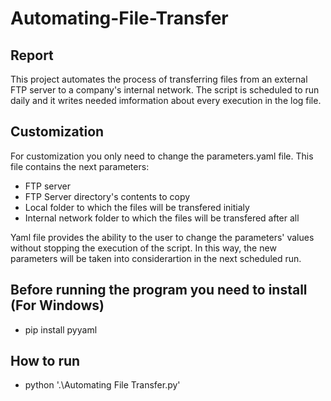 # Automating-File-Transfer


## Report
This project automates the process of transferring files from an external FTP server to a company's internal network. The script is scheduled to run daily and it writes  needed imformation about every execution in the log file.

## Customization
For customization you only need to change the parameters.yaml file. This file contains the next parameters:
+ FTP server
+ FTP Server directory's contents to copy
+ Local folder to which the files will be transfered initialy
+ Internal network folder to which the files will be transfered after all

Yaml file provides the ability to the user to change the parameters' values without stopping the execution of the script. In this way, the new parameters will be taken into considerartion in the next scheduled run.

## Before running the program you need to install (For Windows)
+ pip install pyyaml

## How to run
+ python '.\Automating File Transfer.py'
